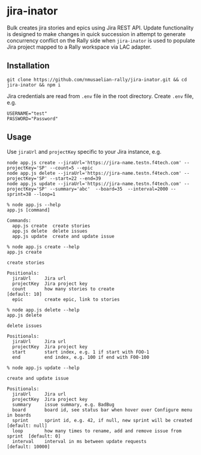 # jira-inator

Bulk creates jira stories and epics using Jira REST API.
Update functionality is designed to make changes in quick succession in attempt to generate concurrency conflict on the Rally side when `jira-inator` is used to populate Jira project mapped to a Rally workspace via LAC adapter.

## Installation

`git clone https://github.com/nmusaelian-rally/jira-inator.git && cd jira-inator && npm i`

Jira credentials are read from `.env` file in the root directory. Create `.env` file, e.g.
```
USERNAME="test"
PASSWORD="Password"
```

## Usage

Use `jiraUrl` and `projectKey` specific to your Jira instance, e.g.
```
node app.js create --jiraUrl='https://jira-name.testn.f4tech.com' --projectKey='SP' --count=5 --epic
node app.js delete --jiraUrl='https://jira-name.testn.f4tech.com' --projectKey='SP' --start=22 --end=39
node app.js update --jiraUrl='https://jira-name.testn.f4tech.com' --projectKey='SP' --summary='abc'  --board=35  --interval=2000 --sprint=38 --loop=1
```
```
% node app.js --help
app.js [command]

Commands:
  app.js create  create stories
  app.js delete  delete issues
  app.js update  create and update issue

% node app.js create --help
app.js create

create stories

Positionals:
  jiraUrl     Jira url
  projectKey  Jira project key
  count       how many stories to create                           [default: 10]
  epic        create epic, link to stories

% node app.js delete --help
app.js delete

delete issues

Positionals:
  jiraUrl     Jira url
  projectKey  Jira project key
  start       start index, e.g. 1 if start with FOO-1
  end         end index, e.g. 100 if end with F00-100

% node app.js update --help

create and update issue

Positionals:
  jiraUrl     Jira url
  projectKey  Jira project key
  summary     issue summary, e.g. BadBug
  board       board id, see status bar when hover over Configure menu in boards
  sprint      sprint id, e.g. 42, if null, new sprint will be created     [default: null]
  loop        how many times to rename, add and remove issue from sprint  [default: 0]
  interval    interval in ms between update requests                      [default: 10000]

```